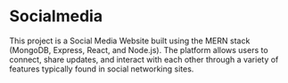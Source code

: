 # Socialmedia

This project is a Social Media Website built using the MERN stack (MongoDB, Express, React, and Node.js). The platform allows users to connect, share updates, and interact with each other through a variety of features typically found in social networking sites.
